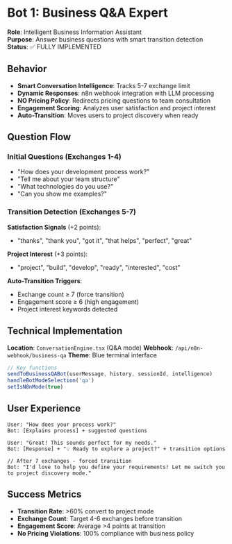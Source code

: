 # Bot 1: Business Q&A Expert

**Role**: Intelligent Business Information Assistant  
**Purpose**: Answer business questions with smart transition detection  
**Status**: ✅ FULLY IMPLEMENTED

## Behavior

- **Smart Conversation Intelligence**: Tracks 5-7 exchange limit
- **Dynamic Responses**: n8n webhook integration with LLM processing  
- **NO Pricing Policy**: Redirects pricing questions to team consultation
- **Engagement Scoring**: Analyzes user satisfaction and project interest
- **Auto-Transition**: Moves users to project discovery when ready

## Question Flow

### **Initial Questions (Exchanges 1-4)**
- "How does your development process work?"
- "Tell me about your team structure" 
- "What technologies do you use?"
- "Can you show me examples?"

### **Transition Detection (Exchanges 5-7)**
**Satisfaction Signals** (+2 points):
- "thanks", "thank you", "got it", "that helps", "perfect", "great"

**Project Interest** (+3 points): 
- "project", "build", "develop", "ready", "interested", "cost"

**Auto-Transition Triggers**:
- Exchange count ≥ 7 (force transition)
- Engagement score ≥ 6 (high engagement)  
- Project interest keywords detected

## Technical Implementation

**Location**: `ConversationEngine.tsx` (Q&A mode)
**Webhook**: `/api/n8n-webhook/business-qa`
**Theme**: Blue terminal interface

```typescript
// Key functions
sendToBusinessQABot(userMessage, history, sessionId, intelligence)
handleBotModeSelection('qa')
setIsN8nMode(true)
```

## User Experience

```
User: "How does your process work?"
Bot: [Explains process] + suggested questions

User: "Great! This sounds perfect for my needs." 
Bot: [Response] + "💡 Ready to explore a project?" + transition options

// After 7 exchanges - forced transition
Bot: "I'd love to help you define your requirements! Let me switch you to project discovery mode."
```

## Success Metrics

- **Transition Rate**: >60% convert to project mode
- **Exchange Count**: Target 4-6 exchanges before transition  
- **Engagement Score**: Average >4 points at transition
- **No Pricing Violations**: 100% compliance with business policy